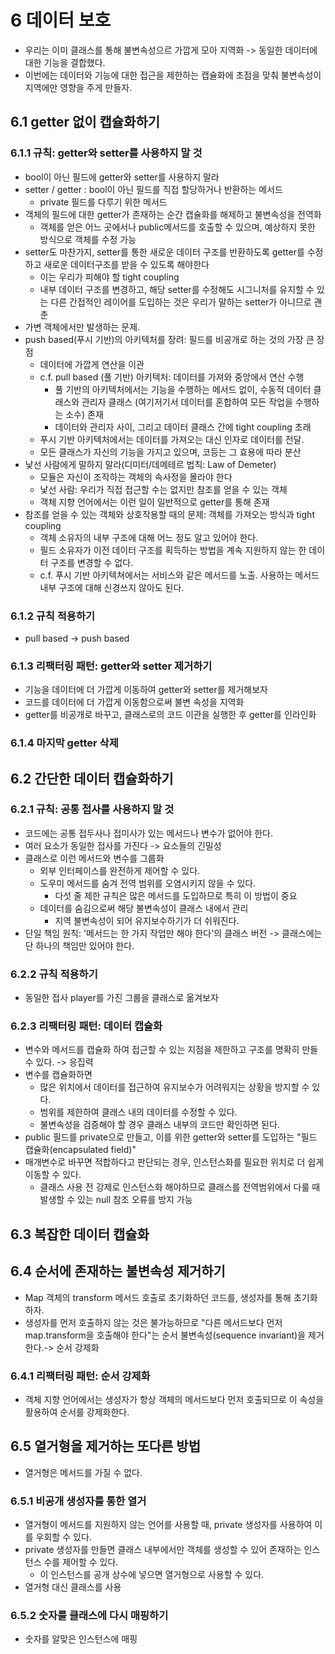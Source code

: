 # 6 데이터 보호

- 우리는 이미 클래스를 통해 불변속성으르 가깝게 모아 지역화 -> 동일한 데이터에 대한 기능을 결합했다.
- 이번에는 데이터와 기능에 대한 접근을 제한하는 캡슐화에 초점을 맞춰 불변속성이 지역에만 영향을 주게 만들자.

## 6.1 getter 없이 캡슐화하기

### 6.1.1 규칙: getter와 setter를 사용하지 말 것

- bool이 아닌 필드에 getter와 setter를 사용하지 말라
- setter / getter : bool이 아닌 필드를 직접 할당하거나 반환하는 메서드
  - private 필드를 다루기 위한 메서드
- 객체의 필드에 대한 getter가 존재하는 순간 캡슐화를 해제하고 불변속성을 전역화
  - 객체를 얻은 어느 곳에서나 public메서드를 호출할 수 있으며, 예상하지 못한 방식으로 객체를 수정 가능
- setter도 마찬가지, setter를 통한 새로운 데이터 구조를 반환하도록 getter를 수정하고 새로운 데이터구조를 받을 수 있도록 해야한다 
  - 이는 우리가 피해야 할 tight coupling
  - 내부 데이터 구조를 변경하고, 해당 setter를 수정해도 시그니처를 유지할 수 있는 다른 간접적인 레이어를 도입하는 것은 우리가 말하는 setter가 아니므로 괜춘
- 가변 객체에서만 발생하는 문제. 
- push based(푸시 기반)의 아키텍처를 장려: 필드를 비공개로 하는 것의 가장 큰 장점
  - 데이터에 가깝게 연산을 이관
  - c.f. pull based (풀 기반) 아키텍처: 데이터를 가져와 중앙에서 연산 수행
    - 풀 기반의 아키텍처에서는 기능을 수행하는 메서드 없이, 수동적 데이터 클래스와 관리자 클래스 (여기저기서 데이터를 혼합하여 모든 작업을 수행하는 소수) 존재
    - 데이터와 관리자 사이, 그리고 데이터 클래스 간에 tight coupling 초래
  - 푸시 기반 아키텍처에서는 데이터를 가져오는 대신 인자로 데이터를 전달. 
  - 모든 클래스가 자신의 기능을 가지고 있으며, 코등는 그 효용에 따라 분산
- 낯선 사람에게 말하지 말라(디미터/데메테르 법칙: Law of Demeter)
  - 모듈은 자신이 조작하는 객체의 속사정을 몰라야 한다
  - 낯선 사람: 우리가 직접 접근할 수는 없지만 참조를 얻을 수 있는 객체
  - 객체 지향 언어에서는 이런 일이 일반적으로 getter를 통해 존재
- 참조를 얻을 수 있는 객체와 상호작용할 때의 문제: 객체를 가져오는 방식과 tight coupling
  - 객체 소유자의 내부 구조에 대해 어느 정도 알고 있어야 한다.
  - 필드 소유자가 이전 데이터 구조를 획득하는 방법을 계속 지원하지 않는 한 데이터 구조를 변경할 수 없다.
  - c.f. 푸시 기반 아키텍쳐에서는 서비스와 같은 메서드를 노출. 사용하는 메서드 내부 구조에 대해 신경쓰지 않아도 된다.

### 6.1.2 규칙 적용하기

- pull based -> push based

### 6.1.3 리팩터링 패턴: getter와 setter 제거하기

- 기능을 데이터에 더 가깝게 이동하여 getter와 setter를 제거해보자
- 코드를 데이터에 더 가깝게 이동함으로써 불변 속성을 지역화
- getter를 비공개로 바꾸고, 클래스로의 코드 이관을 실행한 후 getter를 인라인화 

### 6.1.4 마지막 getter 삭제

## 6.2 간단한 데이터 캡슐화하기

### 6.2.1 규칙: 공통 접사를 사용하지 말 것

- 코드에는 공통 접두사나 접미사가 있는 메서드나 변수가 없어야 한다.
- 여러 요소가 동일한 접사를 가진다 -> 요소들의 긴밀성
- 클래스로 이런 메서드와 변수를 그룹화
  - 외부 인터페이스를 완전하게 제어할 수 있다.
  - 도우미 메서드를 숨겨 전역 범위를 오염시키지 않을 수 있다.
    - 다섯 줄 제한 규칙은 많은 메서드를 도입하므로 특히 이 방법이 중요
  - 데이터를 숨김으로써 해당 불변속성이 클래스 내에서 관리
    - 지역 불변속성이 되어 유지보수하기가 더 쉬워진다.
- 단일 책임 원칙: '메서드는 한 가지 작업만 해야 한다'의 클래스 버전 -> 클래스에는 단 하나의 책임만 있어야 한다.

### 6.2.2 규칙 적용하기

- 동일한 접사 player를 가진 그룹을 클래스로 옮겨보자

### 6.2.3 리팩터링 패턴: 데이터 캡슐화

- 변수와 메서드를 캡슐화 하여 접근할 수 있는 지점을 제한하고 구조를 명확히 만들 수 있다. -> 응집력
- 변수를 캡슐화하면 
  - 많은 위치에서 데이터를 접근하여 유지보수가 어려워지는 상황을 방지할 수 있다. 
  - 범위를 제한하여 클래스 내의 데이터를 수정할 수 있다.
  - 불변속성을 검증해야 할 경우 클래스 내부의 코드만 확인하면 된다.
- public 필드를 private으로 만들고, 이를 위한 getter와 setter를 도입하는 "필드 캡슐화(encapsulated field)"
- 매개변수로 바꾸면 적합하다고 판단되는 경우, 인스턴스화를 필요한 위치로 더 쉽게 이동할 수 있다.
  - 클래스 사용 전 강제로 인스턴스화 해야하므로 클래스를 전역범위에서 다룰 때 발생할 수 있는 null 참조 오류를 방지 가능


## 6.3 복잡한 데이터 캡슐화


## 6.4 순서에 존재하는 불변속성 제거하기

- Map 객체의 transform 메서드 호출로 초기화하던 코드를, 생성자를 통해 초기화하자.
- 생성자를 먼저 호출하지 않는 것은 불가능하므로 "다른 메서드보다 먼저 map.transform을 호출해야 한다"는 순서 불변속성(sequence invariant)을 제거한다.-> 순서 강제화

### 6.4.1 리팩터링 패턴: 순서 강제화

- 객체 지향 언어에서는 생성자가 항상 객체의 메서드보다 먼저 호출되므로 이 속성을 활용하여 순서를 강제화한다.


## 6.5 열거형을 제거하는 또다른 방법

- 열거형은 메서드를 가질 수 없다.

### 6.5.1 비공개 생성자를 통한 열거

- 열거형이 메서드를 지원하지 않는 언어를 사용할 때, private 생성자를 사용하여 이를 우회할 수 있다.
- private 생성자를 만들면 클래스 내부에서만 객체를 생성할 수 있어 존재하는 인스턴스 수를 제어할 수 있다.
  - 이 인스턴스를 공개 상수에 넣으면 열거형으로 사용할 수 있다.
- 열거형 대신 클래스를 사용

### 6.5.2 숫자를 클래스에 다시 매핑하기

- 숫자를 알맞은 인스턴스에 매핑
